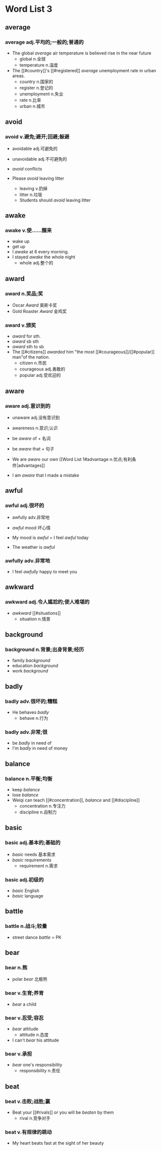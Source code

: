 # Word List 3

## average

### average adj.平均的;一般的;普通的

- The global *average* air temperature is believed rise in the near future
  - global n.全球
  - temperature n.温度
- The [[#country]]'s [[#registered]] *average* unemployment rate in urban areas.
  - country n.国家的
  - register n.登记的
  - unemployment n.失业
  - rate n.比率
  - urban n.城市

## avoid

### avoid v.避免;避开;回避;躲避

- avoidable adj.可避免的
- unavoidable adj.不可避免的

- *avoid* conflicts
- Please *avoid* leaving litter
  - leaving v.扔掉
  - litter n.垃圾
  - Students should *avoid* leaving litter

## awake

### awake v.使……醒来

- wake up
- get up
- I *awake* at 6 every morning.
- I stayed *awake* the whole night
  - whole adj.整个的

## award

### award n.奖品;奖

- Oscar *Award* 奥斯卡奖
- Gold Roaster *Award* 金鸡奖

### award v.颁奖

- *award* for sth.
- *award* sb sth
- *award* sth to sb
- The [[#citizens]] *awarded* him "the most [[#courageous]]/[[#popular]] man"of the nation.
  - citizen n.市民
  - courageous adj.勇敢的
  - popular adj.受欢迎的

## aware

### aware adj.意识到的

- unaware adj.没有意识到
- awareness n.意识;认识

- be *aware* of + 名词
- be *aware* that + 句子
- We are *aware* our own [[Word List 1#advantage n.优点;有利条件|advantages]]
- I am *aware* that I made a mistake

## awful

### awful adj.很坏的

- awfully adv.非常地

- *awful* mood 坏心情
- My mood is *awful* = I feel *awful* today
- The weather is *awful*

### awfully adv.非常地

- I feel *awfully* happy to meet you

## awkward

### awkward adj.令人尴尬的;使人难堪的

- *awkward* [[#situations]]
  - situation n.情景

## background

### background n.背景;出身背景;经历

- family *background*
- education *background*
- work *background*

## badly

### badly adv.很坏的;糟糕

- He behaves *badly*
  - behave n.行为

### badly adv.非常;很

- be *badly* in need of
- I'm *badly* in need of money

## balance

### balance n.平衡;均衡

- keep *balance*
- lose *balance*
- Weiqi can teach [[#concentration]], *balance* and [[#discipline]]
  - concentration n.专注力
  - discipline n.自制力

## basic

### basic adj.基本的;基础的

- *basic* needs 基本需求
- *basic* requirements
  - requirement n.需求

### basic adj.初级的

- *basic* English
- *basic* language

## battle

### battle n.战斗;较量

- street dance *battle* = PK

## bear

### bear n.熊

- polar *bear* 北极熊

### bear v.生育;养育

- *bear* a child

### bear v.忍受;容忍

- *bear* attitude
  - attitude n.态度
- I can't *bear* his attitude

### bear v.承担

- *bear* one's responsibility
  - responsibility n.责任

## beat

### beat v.击败;战胜;赢

- Beat your [[#rivals]] or you will be *beaten* by them
  - rival n.竞争对手

### beat v.有规律的跳动

- My heart beats fast at the sight of her beauty
